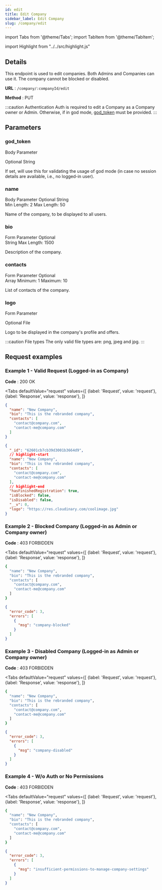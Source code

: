 ```yaml
---
id: edit
title: Edit Company
sidebar_label: Edit Company
slug: /company/edit
---
```


import Tabs from '@theme/Tabs';
import TabItem from '@theme/TabItem';

import Highlight from "../../src/highlight.js"

## Details

This endpoint is used to edit companies. Both Admins and Companies can use it. The company cannot be blocked or disabled.

**URL** : `/company/:companyId/edit`

**Method** : <Highlight level="info" inline>PUT</Highlight>

:::caution Authentication
Auth is required to edit a Company as a Company owner or Admin. Otherwise, if in god mode, [god_token](#god_token) must be
provided.
:::

## Parameters

### god_token

<Highlight level="info">Body Parameter</Highlight>

<Highlight level="success" inline>Optional</Highlight>
<Highlight level="secondary" inline>String</Highlight>

If set, will use this for validating the usage of god mode (in case no session details are available, i.e., no logged-in
user).

### name

<Highlight level="info" inline>Body Parameter</Highlight>
<Highlight level="success" inline>Optional</Highlight>
<Highlight level="secondary" inline>String</Highlight>
<br/>
<Highlight level="warning" inline>Min Length: 2</Highlight>
<Highlight level="warning" inline>Max Length: 50</Highlight>

Name of the company, to be displayed to all users.

### bio

<Highlight level="info" inline>Form Parameter</Highlight>
<Highlight level="success" inline>Optional</Highlight>
<br/>
<Highlight level="secondary" inline>String</Highlight>
<Highlight level="warning" inline>Max Length: 1500</Highlight>

Description of the company.

### contacts

<Highlight level="info" inline>Form Parameter</Highlight>
<Highlight level="success" inline>Optional</Highlight>
<br/>
<Highlight level="secondary" inline>Array</Highlight>
<Highlight level="warning" inline>Minimum: 1</Highlight>
<Highlight level="warning" inline>Maximum: 10</Highlight>

List of contacts of the company.

### logo

<Highlight level="info">Form Parameter</Highlight>

<Highlight level="success" inline>Optional</Highlight>
<Highlight level="secondary" inline>File</Highlight>

Logo to be displayed in the company's profile and offers.

:::caution File types
The only valid file types are: png, jpeg and jpg.
:::

## Request examples

### Example 1 - Valid Request (Logged-in as Company)

**Code** : <Highlight level="success" inline>200 OK</Highlight>

<Tabs
defaultValue="request"
values={[
{label: 'Request', value: 'request'},
{label: 'Response', value: 'response'},
]}
>

<TabItem value="request">

```json
{
  "name": "New Company",
  "bio": "This is the rebranded company",
  "contacts": [
    "contact@company.com",
    "contact-me@company.com"
  ]
}
```

</TabItem>

<TabItem value="response">

```json
{
  "_id": "62601cb7cb39d3001b3664d9",
  // highlight-start
  "name": "New Company",
  "bio": "This is the rebranded company",
  "contacts": [
    "contact@company.com",
    "contact-me@company.com"
  ],
  // highlight-end
  "hasFinishedRegistration": true,
  "isBlocked": false,
  "isDisabled": false,
  "__v": 0,
  "logo": "https://res.cloudinary.com/coolimage.jpg"
}
```

</TabItem>
</Tabs>

### Example 2 - Blocked Company (Logged-in as Admin or Company owner)

**Code** : <Highlight level="danger" inline>403 FORBIDDEN</Highlight>

<Tabs
defaultValue="request"
values={[
{label: 'Request', value: 'request'},
{label: 'Response', value: 'response'},
]}
>

<TabItem value="request">

```bash
{
  "name": "New Company",
  "bio": "This is the rebranded company",
  "contacts": [
    "contact@company.com",
    "contact-me@company.com"
  ]
}
```

</TabItem>

<TabItem value="response">

```json
{
  "error_code": 3,
  "errors": [
    {
      "msg": "company-blocked"
    }
  ]
}
```

</TabItem>
</Tabs>

### Example 3 - Disabled Company (Logged-in as Admin or Company owner)

**Code** : <Highlight level="danger" inline>403 FORBIDDEN</Highlight>

<Tabs
defaultValue="request"
values={[
{label: 'Request', value: 'request'},
{label: 'Response', value: 'response'},
]}
>

<TabItem value="request">

```bash
{
  "name": "New Company",
  "bio": "This is the rebranded company",
  "contacts": [
    "contact@company.com",
    "contact-me@company.com"
  ]
}
```

</TabItem>

<TabItem value="response">

```json
{
  "error_code": 3,
  "errors": [
    {
      "msg": "company-disabled"
    }
  ]
}
```

</TabItem>
</Tabs>

### Example 4 - W/o Auth or No Permissions

**Code** : <Highlight level="danger" inline>403 FORBIDDEN</Highlight>

<Tabs
defaultValue="request"
values={[
{label: 'Request', value: 'request'},
{label: 'Response', value: 'response'},
]}
>

<TabItem value="request">

```bash
{
  "name": "New Company",
  "bio": "This is the rebranded company",
  "contacts": [
    "contact@company.com",
    "contact-me@company.com"
  ]
}
```

</TabItem>

<TabItem value="response">

```json
{
  "error_code": 3,
  "errors": [
    {
      "msg": "insufficient-permissions-to-manage-company-settings"
    }
  ]
}
```

</TabItem>
</Tabs>
